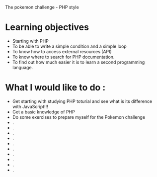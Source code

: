 The pokemon challenge - PHP style

# Learning objectives
* Starting with PHP
* To be able to write a simple condition and a simple loop
* To know how to access external resources (API)
* To know where to search for PHP documentation.
* To find out how much easier it is to learn a second programming language.

# What I would like to do :
* Get starting with studying PHP toturial and see what is its difference with JavaScript!!!
* Get a basic knowledge of PHP
* Do some exercises to prepare myself for the Pokemon challenge
* .
* .
* .
* .
* .
* .
* .
* .
* .
* .


